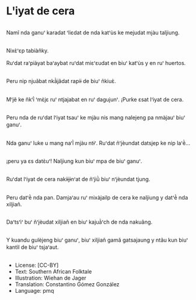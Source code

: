 # Lꞌiyat de cera

##
Namĩ nda ganuꞌ karadat ꞌliɛdat de nda katꞌùs ke mejudat mjàu taljiung.

##
Nixɛ̀ꞌɛp tabiàñky.

Ruꞌdat raꞌpiàyat baꞌaybat ruꞌdat miɛꞌɛudat en biuꞌ katꞌùs y en ruꞌ huertos.

##
Peru nip njuãbat nkã̀jãdat rapiɨ de biuꞌ ñkiuɛ̀.

##
Mꞌjẽ ke ñkꞌĩ̀ ꞌmɛ̀jɛ ruꞌ ntjajabat en ruꞌ dagujunꞌ. ¡Purke ɛsat lꞌiyat de cera.

##
Peru nda de ruꞌdat lꞌiyat tsauꞌ ke mjàu nis mang nalejeng pa nmàjauꞌ biuꞌ ganuꞌ.

##
Nda ganuꞌ luke u mang naꞌĩ̀ mjàu ntɨꞌ. Ruꞌdat ñꞌjèundat datsjep ke nip laꞌẽ̀...

##
¡peru ya ɛs datɛ̀uꞌ! Naljiung kun biuꞌ mpa de biuꞌ ganuꞌ.

##
Ruꞌdat lꞌiyat de cera nakiɨjɨnꞌat de ñꞌjiũ̀ biuꞌ nꞌjèundat tjung.

##
Peru datꞌẽ̀ nda pan. Damjaꞌau ruꞌ mixàjailp de cera ke naljiung y datꞌẽ̀ nda xiljiañ.

##
Daꞌtsꞌìꞌ buꞌ ñꞌjèudat xiljiañ en biuꞌ kajuã̀ꞌch de nda nakuãng.

##
Y kuandu gulèjeng biuꞌ ganuꞌ, biuꞌ xiljiañ gamã gatsajaung y ntãu kun biuꞌ kantìl de biuꞌ tsjaꞌaut.

##
* License: [CC-BY]
* Text: Southern African Folktale
* Illustration: Wiehan de Jager
* Translation: Constantino Gómez González
* Language: pmq
